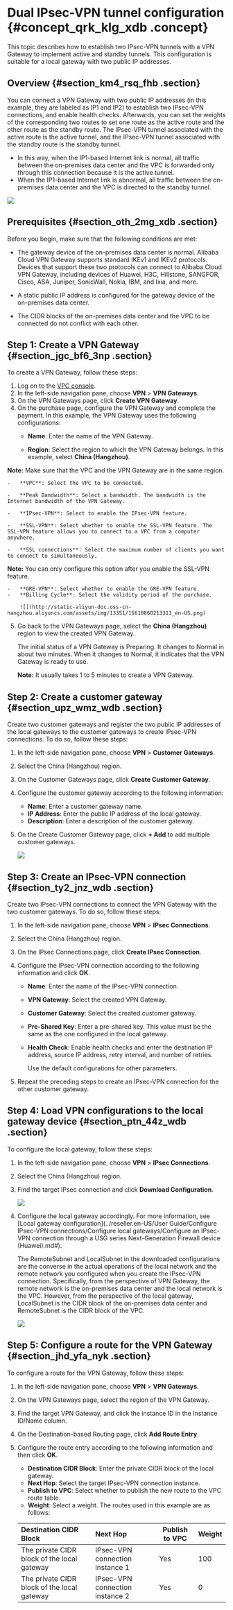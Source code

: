 # Dual IPsec-VPN tunnel configuration {#concept_qrk_klg_xdb .concept}

This topic describes how to establish two IPsec-VPN tunnels with a VPN Gateway to implement active and standby tunnels. This configuration is suitable for a local gateway with two public IP addresses.

## Overview {#section_km4_rsq_fhb .section}

You can connect a VPN Gateway with two public IP addresses \(in this example, they are labeled as IP1 and IP2\) to establish two IPsec-VPN connections, and enable health checks. Afterwards, you can set the weights of the corresponding two routes to set one route as the active route and the other route as the standby route. The IPsec-VPN tunnel associated with the active route is the active tunnel, and the IPsec-VPN tunnel associated with the standby route is the standby tunnel.

-   In this way, when the IP1-based Internet link is normal, all traffic between the on-premises data center and the VPC is forwarded only through this connection because it is the active tunnel.
-   When the IP1-based Internet link is abnormal, all traffic between the on-premises data center and the VPC is directed to the standby tunnel.

![](http://static-aliyun-doc.oss-cn-hangzhou.aliyuncs.com/assets/img/136912/156108602041844_en-US.png)

## Prerequisites {#section_oth_2mg_xdb .section}

Before you begin, make sure that the following conditions are met:

-   The gateway device of the on-premises data center is normal. Alibaba Cloud VPN Gateway supports standard IKEv1 and IKEv2 protocols. Devices that support these two protocols can connect to Alibaba Cloud VPN Gateway, including devices of Huawei, H3C, Hillstone, SANGFOR, Cisco, ASA, Juniper, SonicWall, Nokia, IBM, and Ixia, and more.

-   A static public IP address is configured for the gateway device of the on-premises data center.

-   The CIDR blocks of the on-premises data center and the VPC to be connected do not conflict with each other.


## Step 1: Create a VPN Gateway {#section_jgc_bf6_3np .section}

To create a VPN Gateway, follow these steps:

1.  Log on to the [VPC console](https://partners-intl.aliyun.com/login-required#/vpc).
2.  In the left-side navigation pane, choose **VPN** \> **VPN Gateways**.
3.  On the VPN Gateways page, click **Create VPN Gateway**.
4.  On the purchase page, configure the VPN Gateway and complete the payment. In this example, the VPN Gateway uses the following configurations:
    -   **Name**: Enter the name of the VPN Gateway.

    -   **Region**: Select the region to which the VPN Gateway belongs. In this example, select **China \(Hangzhou\)**.

**Note:** Make sure that the VPC and the VPN Gateway are in the same region.

    -   **VPC**: Select the VPC to be connected.

    -   **Peak Bandwidth**: Select a bandwidth. The bandwidth is the Internet bandwidth of the VPN Gateway.

    -   **IPsec-VPN**: Select to enable the IPsec-VPN feature.

    -   **SSL-VPN**: Select whether to enable the SSL-VPN feature. The SSL-VPN feature allows you to connect to a VPC from a computer anywhere.

    -   **SSL connections**: Select the maximum number of clients you want to connect to simultaneously.

**Note:** You can only configure this option after you enable the SSL-VPN feature.

    -   **GRE-VPN**: Select whether to enable the GRE-VPN feature.
    -   **Billing Cycle**: Select the validity period of the purchase.

        ![](http://static-aliyun-doc.oss-cn-hangzhou.aliyuncs.com/assets/img/13351/15610860213313_en-US.png)

5.  Go back to the VPN Gateways page, select the **China \(Hangzhou\)** region to view the created VPN Gateway.

    The initial status of a VPN Gateway is Preparing. It changes to Normal in about two minutes. When it changes to Normal, it indicates that the VPN Gateway is ready to use.

    **Note:** It usually takes 1 to 5 minutes to create a VPN Gateway.


## Step 2: Create a customer gateway {#section_upz_wmz_wdb .section}

Create two customer gateways and register the two public IP addresses of the local gateways to the customer gateways to create IPsec-VPN connections. To do so, follow these steps:

1.  In the left-side navigation pane, choose **VPN** \> **Customer Gateways**.
2.  Select the China \(Hangzhou\) region.
3.  On the Customer Gateways page, click **Create Customer Gateway**.
4.  Configure the customer gateway according to the following information:
    -   **Name**: Enter a customer gateway name.
    -   **IP Address**: Enter the public IP address of the local gateway.
    -   **Description**: Enter a description of the customer gateway.
5.  On the Create Customer Gateway page, click **+ Add** to add multiple customer gateways.

    ![](http://static-aliyun-doc.oss-cn-hangzhou.aliyuncs.com/assets/img/136913/156108602141711_en-US.png)


## Step 3: Create an IPsec-VPN connection {#section_ty2_jnz_wdb .section}

Create two IPsec-VPN connections to connect the VPN Gateway with the two customer gateways. To do so, follow these steps:

1.  In the left-side navigation pane, choose **VPN** \> **IPsec Connections**.
2.  Select the China \(Hangzhou\) region.
3.  On the IPsec Connections page, click **Create IPsec Connection**.
4.  Configure the IPsec-VPN connection according to the following information and click **OK**.
    -   **Name**: Enter the name of the IPsec-VPN connection.
    -   **VPN Gateway**: Select the created VPN Gateway.
    -   **Customer Gateway**: Select the created customer gateway.
    -   **Pre-Shared Key**: Enter a pre-shared key. This value must be the same as the one configured in the local gateway.
    -   **Health Check**: Enable health checks and enter the destination IP address, source IP address, retry interval, and number of retries.

        Use the default configurations for other parameters.

5.  Repeat the preceding steps to create an IPsec-VPN connection for the other customer gateway.

## Step 4: Load VPN configurations to the local gateway device {#section_ptn_44z_wdb .section}

To configure the local gateway, follow these steps:

1.  In the left-side navigation pane, choose **VPN** \> **IPsec Connections**.
2.  Select the China \(Hangzhou\) region.
3.  Find the target IPsec connection and click **Download Configuration**.

    ![](http://static-aliyun-doc.oss-cn-hangzhou.aliyuncs.com/assets/img/136913/156108602141714_en-US.png)

4.  Configure the local gateway accordingly. For more information, see [Local gateway configuration](../reseller.en-US/User Guide/Configure IPsec-VPN connections/Configure local gateways/Configure an IPsec-VPN connection through a USG series Next-Generation Firewall device (Huawei).md#).

    The RemoteSubnet and LocalSubnet in the downloaded configurations are the converse in the actual operations of the local network and the remote network you configured when you create the IPsec-VPN connection. Specifically, from the perspective of VPN Gateway, the remote network is the on-premises data center and the local network is the VPC. However, from the perspective of the local gateway, LocalSubnet is the CIDR block of the on-premises data center and RemoteSubnet is the CIDR block of the VPC.

    ![](http://static-aliyun-doc.oss-cn-hangzhou.aliyuncs.com/assets/img/136913/156108602141715_en-US.png)


## Step 5: Configure a route for the VPN Gateway {#section_jhd_yfa_nyk .section}

To configure a route for the VPN Gateway, follow these steps:

1.  In the left-side navigation pane, choose **VPN** \> **VPN Gateways**.
2.  On the VPN Gateways page, select the region of the VPN Gateway.
3.  Find the target VPN Gateway, and click the instance ID in the Instance ID/Name column.
4.  On the Destination-based Routing page, click **Add Route Entry**.
5.  Configure the route entry according to the following information and then click **OK**.

    -   **Destination CIDR Block**: Enter the private CIDR block of the local gateway.
    -   **Next Hop**: Select the target IPsec-VPN connection instance.
    -   **Publish to VPC**: Select whether to publish the new route to the VPC route table.
    -   **Weight**: Select a weight.
    The routes used in this example are as follows:

    |Destination CIDR Block|Next Hop|Publish to VPC|Weight|
    |:---------------------|:-------|--------------|------|
    |The private CIDR block of the local gateway|IPsec-VPN connection instance 1|Yes|100|
    |The private CIDR block of the local gateway|IPsec-VPN connection instance 2|Yes|0|


